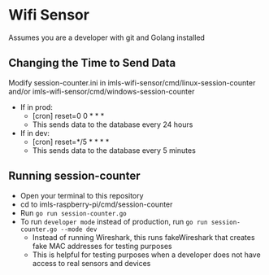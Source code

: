 # Wifi Sensor

Assumes you are a developer with git and Golang installed

## Changing the Time to Send Data
Modify session-counter.ini in imls-wifi-sensor/cmd/linux-session-counter and/or imls-wifi-sensor/cmd/windows-session-counter

- If in prod:
  - [cron]
    reset=0 0 * * *
  - This sends data to the database every 24 hours
- If in dev:
  - [cron]
    reset=*/5 * * * *
  - This sends data to the database every 5 minutes


## Running session-counter

- Open your terminal to this repository
- cd to imls-raspberry-pi/cmd/session-counter
- Run `go run session-counter.go`
- To run `developer mode` instead of production, run `go run session-counter.go --mode dev`
  - Instead of running Wireshark, this runs fakeWireshark that creates fake MAC addresses for testing purposes
  - This is helpful for testing purposes when a developer does not have access to real sensors and devices